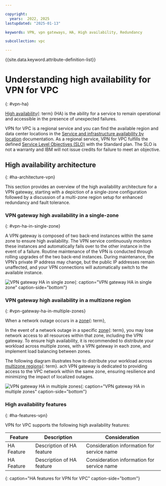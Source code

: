 ```yaml
---

copyright:
  years:  2022, 2025
lastupdated: "2025-01-13"

keywords: VPN, vpn gateways, HA, High availability, Redundancy

subcollection: vpc

---
```


{{site.data.keyword.attribute-definition-list}}

# Understanding high availability for VPN for VPC
{: #vpn-ha}

[High availability](#x2284708){: term} (HA) is the ability for a service to remain operational and accessible in the presence of unexpected failures. 

VPN for VPC is a regional service and you can find the available region and data center locations in the [Service and infrastructure availability by location](/docs/overview?topic=overview-services_region) documentation. As a regional service, VPN for VPC fulfills the defined [Service Level Objectives (SLO)](/docs/resiliency?topic=resiliency-slo) with the Standard plan. The SLO is not a warranty and IBM will not issue credits for failure to meet an objective.

## High availability architecture
{: #ha-architecture-vpn}

This section provides an overview of the high availability architecture for a VPN gateway, starting with a depiction of a single-zone configuration followed by a discussion of a multi-zone region setup for enhanced redundancy and fault tolerance.

### VPN gateway high availability in a single-zone
{: #vpn-ha-in-single-zone}

A VPN gateway is composed of two back-end instances within the same zone to ensure high availability. The VPN service continuously monitors these instances and automatically fails over to the other instance in the event of a failure. Routine maintenance of the VPN is conducted through rolling upgrades of the two back-end instances. During maintenance, the VPN’s private IP address may change, but the public IP addresses remain unaffected, and your VPN connections will automatically switch to the available instance.

![VPN gateway HA in single zone](images/vpn-gateway-ha.png "VPN gateway HA in single zone"){: caption="VPN gateway HA in single zone" caption-side="bottom"}

### VPN gateway high availability in a multizone region
{: #vpn-gateway-ha-in-multiple-zones}

When a network outage occurs in a [zone](#x2070723){: term},

In the event of a network outage in a specific [zone](#x2070723){: term}, you may lose network access to all resources within that zone, including the VPN gateway. To ensure high availability, it is recommended to distribute your workload across multiple zones, with a VPN gateway in each zone, and implement load balancing between zones.

The following diagram illustrates how to distribute your workload across [multizone regions](#x9774820){: term}. ach VPN gateway is dedicated to providing access to the VPC network within the same zone, ensuring resilience and minimizing the impact of localized outages.

![VPN gateway HA in multiple zones](images/vpn-gateway-ha-in-multiple-zones.png "VPN gateway HA in multiple zones"){: caption="VPN gateway HA in multiple zones" caption-side="bottom"}

### High availability features
{: #ha-features-vpn}

VPN for VPC supports the following high availability features: 

| Feature | Description | Consideration |
| -------------- | -------------- | -------------- |
| HA Feature | Description of HA feature | Consideration information for service name |
| HA Feature | Description of HA feature | Consideration information for service name |
{: caption="HA features for VPN for VPC" caption-side="bottom"}
